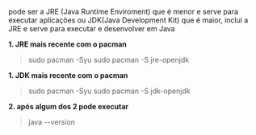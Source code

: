 pode ser a JRE (Java Runtime Enviroment) que é menor e serve para executar aplicações ou JDK(Java Development Kit) que é maior, inclui a JRE e serve para executar e desenvolver em Java

**1. JRE mais recente com o pacman**

> sudo pacman -Syu
> sudo pacman -S jre-openjdk

**1. JDK mais recente com o pacman**

> sudo pacman -Syu
> sudo pacman -S jdk-openjdk

**2. após algum dos 2 pode executar**

> java --version